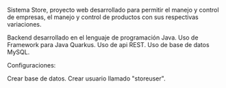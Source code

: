 
Sistema Store, proyecto web desarrollado para permitir el manejo y control de empresas, el manejo y control de productos con sus respectivas variaciones.

Backend desarrollado en el lenguaje de programación Java.
Uso de Framework para Java Quarkus.
Uso de api REST.
Uso de base de datos MySQL.

Configuraciones:

Crear base de datos.
Crear usuario llamado "storeuser".
